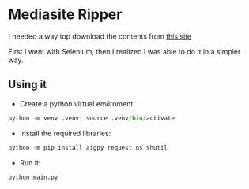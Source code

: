 # Mediasite Ripper

I needed a way top download the contents from [this site](https://mediasite.osu.edu/Mediasite/Catalog/catalogs/fll-japanese)

First I went with Selenium, then I realized I was able to do it in a simpler way.

## Using it

- Create a python virtual enviroment:

```py
python -m venv .venv; source .venv/bin/activate
```

- Install the required libraries:

```py
python -m pip install aigpy request os shutil
```

- Run it:

```py
python main.py
```
